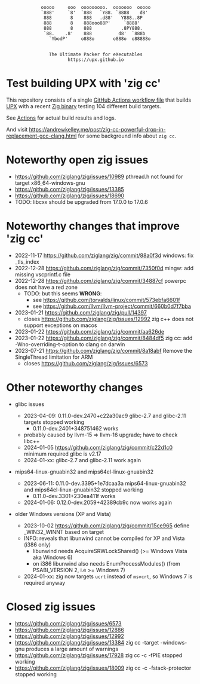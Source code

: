                  ooooo     ooo  ooooooooo.  ooooooo  ooooo
                 `888'     `8'  `888   `Y88. `8888    d8'
                  888       8    888   .d88'   Y888..8P
                  888       8    888ooo88P'     `8888'
                  888       8    888           .8PY888.
                  `88.    .8'    888          d8'  `888b
                    `YbodP'     o888o       o888o  o88888o


                    The Ultimate Packer for eXecutables
                           https://upx.github.io


Test building UPX with 'zig cc'
===============================

This repository consists of a single
[GitHub Actions workflow file](.github/workflows/build-upx-with-zig.yml)
that builds
[UPX](https://github.com/upx/upx) with a recent
[Zig binary](https://ziglang.org/download/)
testing 104 different build targets.

See [Actions](https://github.com/upx/upx-test-build-with-zig/actions)
for actual build results and logs.

And visit https://andrewkelley.me/post/zig-cc-powerful-drop-in-replacement-gcc-clang.html
for some background info about `zig cc`.


Noteworthy open zig issues
==========================

- https://github.com/ziglang/zig/issues/10989 pthread.h not found for target x86_64-windows-gnu
- https://github.com/ziglang/zig/issues/13385
- https://github.com/ziglang/zig/issues/18690
- TODO: libcxx should be upgraded from 17.0.0 to 17.0.6


Noteworthy changes that improve 'zig cc'
========================================

- 2022-11-17 https://github.com/ziglang/zig/commit/88a0f3d windows: fix _tls_index
- 2022-12-28 https://github.com/ziglang/zig/commit/7350f0d mingw: add missing vscprintf.c file
- 2022-12-28 https://github.com/ziglang/zig/commit/34887cf powerpc does not have a red zone
  - TODO: but this seems **WRONG**:
    - see https://github.com/torvalds/linux/commit/573ebfa6601f
    - see https://github.com/llvm/llvm-project/commit/660b0d7f7bba
- 2023-01-21 https://github.com/ziglang/zig/pull/14397
    - closes https://github.com/ziglang/zig/issues/12992 zig c++ does not support exceptions on macos
- 2023-01-22 https://github.com/ziglang/zig/commit/aa626de
- 2023-01-22 https://github.com/ziglang/zig/commit/8484df5 zig cc: add -Wno-overriding-t-option to clang on darwin
- 2023-07-21 https://github.com/ziglang/zig/commit/8a18abf Remove the SingleThread limitation for ARM
    - closes https://github.com/ziglang/zig/issues/6573


Other noteworthy changes
========================

- glibc issues
  - 2023-04-09: 0.11.0-dev.2470+c22a30ac9 glibc-2.7 and glibc-2.11 targets stopped working
    - 0.11.0-dev.2401+348751462 works
  - probably caused by llvm-15 => llvm-16 upgrade; have to check libc++
  - 2024-01-05 https://github.com/ziglang/zig/commit/c22d1c0 minimum required glibc is v2.17
  - 2024-01-xx: glibc-2.7 and glibc-2.11 work again

- mips64-linux-gnuabin32 and mips64el-linux-gnuabin32
  - 2023-06-11: 0.11.0-dev.3395+1e7dcaa3a mips64-linux-gnuabin32 and mips64el-linux-gnuabin32 stopped working
    - 0.11.0-dev.3301+230ea411f works
  - 2024-01-06: 0.12.0-dev.2059+42389cb9c now works again

- older Windows versions (XP and Vista)
  - 2023-10-02 https://github.com/ziglang/zig/commit/15ce965 define _WIN32_WINNT based on target
  - INFO: reveals that libunwind cannot be compiled for XP and Vista (i386 only)
    - libunwind needs AcquireSRWLockShared() (>= Windows Vista aka Windows 6)
    - on i386 libunwind also needs EnumProcessModules() (from PSABI_VERSION 2, i.e >= Windows 7)
  - 2024-01-xx: zig now targets `ucrt` instead of `msvcrt`, so Windows 7 is required anyway


Closed zig issues
=================

- https://github.com/ziglang/zig/issues/6573
- https://github.com/ziglang/zig/issues/12886
- https://github.com/ziglang/zig/issues/12992
- https://github.com/ziglang/zig/issues/13384 zig cc -target <arch>-windows-gnu produces a large amount of warnings
- https://github.com/ziglang/zig/issues/17928 zig cc -c -fPIE stopped working
- https://github.com/ziglang/zig/issues/18009 zig cc -c -fstack-protector stopped working
